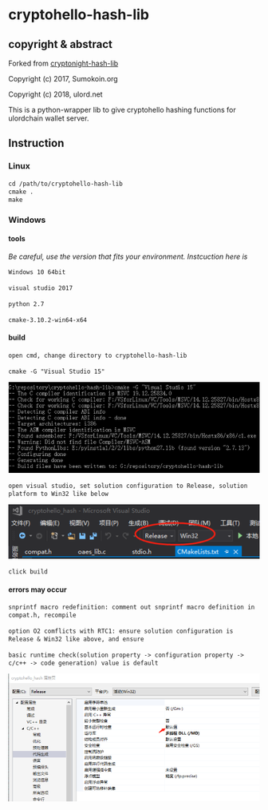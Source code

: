 # cryptohello-hash-lib

## copyright & abstract

Forked from [cryptonight-hash-lib](https://github.com/sumoprojects/cryptonight-hash-lib.git)

Copyright (c) 2017, Sumokoin.org

Copyright (c) 2018, ulord.net

This is a python-wrapper lib to give cryptohello hashing functions for ulordchain wallet server.

## Instruction

### Linux

	cd /path/to/cryptohello-hash-lib
	cmake .
	make

### Windows

#### tools
_Be careful, use the version that fits your environment. Instcuction here is_

	Windows 10 64bit
	
	visual studio 2017
	
	python 2.7
	
	cmake-3.10.2-win64-x64
	
#### build

	open cmd, change directory to cryptohello-hash-lib 
	
	cmake -G "Visual Studio 15"
	
![](https://github.com/UlordChain/cryptohello-hash-lib/blob/master/img/i1.png?raw=true)
	
	open visual studio, set solution configuration to Release, solution platform to Win32 like below
	
![](https://github.com/UlordChain/cryptohello-hash-lib/blob/master/img/i3.png?raw=true)
	
	click build
	
	
#### errors may occur

	snprintf macro redefinition: comment out snprintf macro definition in compat.h, recompile
	
	option O2 comflicts with RTC1: ensure solution configuration is Release & Win32 like above, and ensure
	
	basic runtime check(solution property -> configuration property -> c/c++ -> code generation) value is default
	
![](https://github.com/UlordChain/cryptohello-hash-lib/blob/master/img/i2.png?raw=true)
